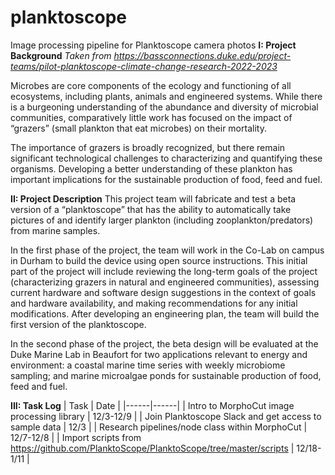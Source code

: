 # planktoscope
Image processing pipeline for Planktoscope camera photos
**I: Project Background**
*Taken from https://bassconnections.duke.edu/project-teams/pilot-planktoscope-climate-change-research-2022-2023*

Microbes are core components of the ecology and functioning of all ecosystems, including plants, animals and engineered systems. While there is a burgeoning understanding of the abundance and diversity of microbial communities, comparatively little work has focused on the impact of “grazers” (small plankton that eat microbes) on their mortality.

The importance of grazers is broadly recognized, but there remain significant technological challenges to characterizing and quantifying these organisms. Developing a better understanding of these plankton has important implications for the sustainable production of food, feed and fuel.

**II: Project Description**
This project team will fabricate and test a beta version of a “planktoscope” that has the ability to automatically take pictures of and identify larger plankton (including zooplankton/predators) from marine samples. 

In the first phase of the project, the team will work in the Co-Lab on campus in Durham to build the device using open source instructions. This initial part of the project will include reviewing the long-term goals of the project (characterizing grazers in natural and engineered communities), assessing current hardware and software design suggestions in the context of goals and hardware availability, and making recommendations for any initial modifications. After developing an engineering plan, the team will build the first version of the planktoscope. 

In the second phase of the project, the beta design will be evaluated at the Duke Marine Lab in Beaufort for two applications relevant to energy and environment: a coastal marine time series with weekly microbiome sampling; and marine microalgae ponds for sustainable production of food, feed and fuel. 

**III: Task Log**
| Task | Date |
|------|------|
| Intro to MorphoCut image processing library | 12/3-12/9 |
| Join Planktoscope Slack and get access to sample data | 12/3 |
| Research pipelines/node class within MorphoCut | 12/7-12/8 |
| Import scripts from https://github.com/PlanktoScope/PlanktoScope/tree/master/scripts | 12/18-1/11 | 